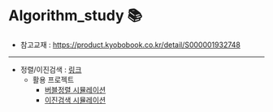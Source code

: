 # Algorithm_study 📚
- 참고교재 : https://product.kyobobook.co.kr/detail/S000001932748
---

- 정렬/이진검색 :  [링크](https://github.com/hoyeondev/TIL/blob/main/Algorithm/study/250717.md)
  - 활용 프로젝트
    - [버블정렬 시뮬레이션](https://github.com/hoyeondev/TIL/blob/main/Algorithm/ex/bubble.py)
    - [이진검색 시뮬레이션](https://github.com/hoyeondev/TIL/blob/main/Algorithm/ex/binary_search.py)
